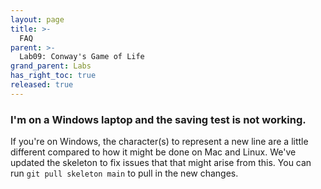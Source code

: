 ```yaml
---
layout: page
title: >-
  FAQ
parent: >-
  Lab09: Conway's Game of Life
grand_parent: Labs
has_right_toc: true
released: true
---
```


### I'm on a Windows laptop and the saving test is not working. 

If you're on Windows, the character(s) to represent a new line are a little different compared to how it might be 
done on Mac and Linux. We've updated the skeleton to fix issues that that might arise from this. You can run `git pull
skeleton main` to pull in the new changes.